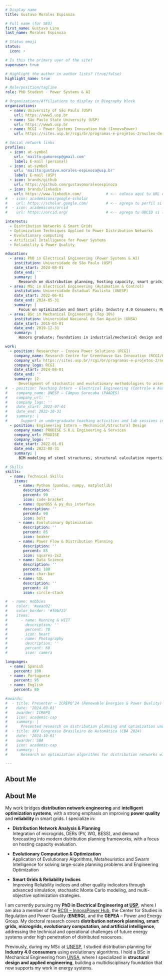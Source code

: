 ```yaml
---
# Display name
title: Gustavo Morales Espinoza

# Full name (for SEO)
first_name: Gustavo Lino
last_name: Morales Espinoza

# Status emoji
status:
  icon: ⚡️

# Is this the primary user of the site?
superuser: true

# Highlight the author in author lists? (true/false)
highlight_name: true

# Role/position/tagline
role: PhD Student · Power Systems & AI

# Organizations/Affiliations to display in Biography block
organizations:
  - name: University of São Paulo (USP)
    url: https://www5.usp.br
  - name: São Paulo State University (USP)
    url: https://www5.usp.br
  - name: RCGI – Power Systems Innovation Hub (InnovaPower)
    url: https://sites.usp.br/rcgi/br/programas-e-projetos-2/nucleo-de-inovacao-em-sistemas-de-energia-innovapower

# Social network links
profiles:
  - icon: at-symbol
    url: 'mailto:gumoresp@gmail.com'
    label: E-mail (personal)
  - icon: at-symbol
    url: 'mailto:gustavo.morales-espinoza@usp.br'
    label: E-mail (USP)
  - icon: brands/github
    url: https://github.com/gustavomoralesespinoza
  - icon: brands/linkedin
    url: https://www.linkedin.com/           # <-- coloca aquí tu URL de LinkedIn si la tienes
#  - icon: academicons/google-scholar
#    url: https://scholar.google.com/        # <-- agrega tu perfil si lo tienes
#  - icon: academicons/orcid
#    url: https://orcid.org/                 # <-- agrega tu ORCID si lo tienes

interests:
  - Distribution Networks & Smart Grids
  - Optimization Techniques Applied to Power Distribution Networks
  - Evolutionary computing
  - Artificial Intelligence for Power Systems
  - Reliability & Power Quality

education:
  - area: PhD in Electrical Engineering (Power Systems & AI)
    institution: Universidade de São Paulo (USP)
    date_start: 2024-08-01
    date_end: ''
    summary: |
      Research on distribution planning, hosting capacity, smart grids, stochastic modeling and evolutionary/metaheuristic optimization.
  - area: MSc in Electrical Engineering (Automation & Control)
    institution: Universidade Estadual Paulista (UNESP)
    date_start: 2022-06-01
    date_end: 2024-05-31
    summary: |
      Focus on optimization and Smart grids; Industry 4.0 Consumers; Monte Carlo simulations coupled to evolutionary strategies for planning studies.
  - area: BSc in Mechanical Engineering (Top 10%)
    institution: Universidad Nacional de San Agustín (UNSA)
    date_start: 2015-03-01
    date_end: 2019-12-31
    summary: |
      Honors graduate; foundations in industrial/mechanical design and structural analysis.

work:
  - position: Researcher – Innova Power Solutions (RCGI)
    company_name: Research Centre for Greenhouse Gas Innovation (RCGI/USP)
    company_url: https://sites.usp.br/rcgi/br/programas-e-projetos-2/nucleo-de-inovacao-em-sistemas-de-energia-innovapower
    company_logo: RCGI
    date_start: 2024-08-01
    date_end: ''
    summary: |2-
      Development of stochastic and evolutionary methodologies to assess and optimize hosting capacity in distribution networks with high DER penetration; Monte Carlo simulations integrated with evolutionary computation.
#  - position: Teaching Intern – Electrical Engineering (Controle e Automação)
#    company_name: UNESP – Câmpus Sorocaba (PAADES)
#    company_url: ''
#    company_logo: ''
#    date_start: 2022-07-01
#    date_end: 2022-10-31
#    summary: |
#      Support in undergraduate teaching activities and lab sessions in control/automation topics.
  - position: Engineering Intern – Mechanical/Structural Design
    company_name: PRODISE S.R.L Engineering & Services
    company_url: PRODISE
    company_logo: ''
    date_start: 2022-01-01
    date_end: 2022-08-31
    summary: |
      BIM modeling of steel structures, structural calculation reports, 3D post-scan processing, and project documentation.

# Skills
skills:
  - name: Technical Skills
    items:
      - name: Python (pandas, numpy, matplotlib)
        description: ''
        percent: 90
        icon: code-bracket
      - name: OpenDSS & py_dss_interface
        description: ''
        percent: 90
        icon: bolt
      - name: Evolutionary Optimization 
        description: ''
        percent: 85
        icon: beaker
      - name: Power Flow & Distribution Planning
        description: ''
        percent: 85
        icon: squares-2x2
      - name: Data Science
        description: ''
        percent: 100
        icon: char-bar
      - name: SQL
        description: ''
        percent: 40
        icon: circle-stack

#  - name: Hobbies
#    color: '#eeac02'
#    color_border: '#f0bf23'
#    items:
#      - name: Running & HIIT
#        description: ''
#        percent: 70
#        icon: heart
#      - name: Photography
#        description: ''
#        percent: 60
#        icon: camera

languages:
  - name: Spanish
    percent: 100
  - name: Portuguese
    percent: 95
  - name: English
    percent: 80

#awards:
#  - title: Presenter – ICREPQ’24 (Renewable Energies & Power Quality)
#    date: '2024-03-01'
#    awarder: ICREPQ
#    icon: academic-cap
#    summary: |
#      Presented research on distribution planning and optimization under high PV penetration.
#  - title: XXV Congresso Brasileiro de Automática (CBA 2024)
#    date: '2024-10-01'
#    awarder: SBA
#    icon: academic-cap
#    summary: |
#      Research on optimization algorithms for distribution networks with DER integration.

---
```


## About Me

## About Me

My work bridges **distribution network engineering** and **intelligent optimization systems**, with a strong emphasis on improving **power quality** and **reliability** in smart grids. I specialize in:

- **Distribution Network Analysis & Planning**  
  Integration of microgrids, DERs (PV, WG, BESS), and demand forecasting into modern distribution planning frameworks, with a focus on hosting capacity evaluation.

- **Evolutionary Computation & Optimization**  
  Application of Evolutionary Algorithms, Metaheuristics and Swarm Intelligence for solving large-scale planning problems and Engineering Optimization

- **Smart Grids & Reliability Indices**  
  Improving Reliability indices and other quality indicators through advanced simulation, stochastic Monte Carlo modeling, and multi-objective optimization strategies.

I am currently pursuing my **PhD in Electrical Engineering at [USP](https://www5.usp.br)**, where I am also a member of the [RCGI – InnovaPower Hub](https://sites.usp.br/rcgi/br/programas-e-projetos-2/nucleo-de-inovacao-em-sistemas-de-energia-innovapower), the Center for Studies in Regulation and Power Quality (**ENERQ**), and the **GEPEA** – Power and Energy Group.  My doctoral research covers **distribution network planning, smart grids, microgrids, evolutionary computation, and artificial intelligence**, addressing the technical and operational challenges of future energy systems under high penetration of distributed resources.

Previously, during my MSc at [UNESP](https://www2.unesp.br/portal#!/), I studied distribution planning for **Industry 4.0 consumers** using evolutionary algorithms. I hold a BSc in Mechanical Engineering from [UNSA](https://www.unsa.edu.pe/), where I specialized in **structural design and applied engineering**, building a multidisciplinary foundation that now supports my work in energy systems.

